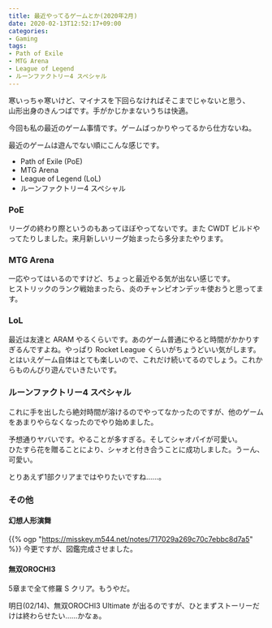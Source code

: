 ```yaml
---
title: 最近やってるゲームとか(2020年2月)
date: 2020-02-13T12:52:17+09:00
categories:
- Gaming
tags:
- Path of Exile
- MTG Arena
- League of Legend
- ルーンファクトリー4 スペシャル
---
```


寒いっちゃ寒いけど、マイナスを下回らなければそこまでじゃないと思う、  
山形出身のきんつばです。手がかじかまないうちは快適。

今回も私の最近のゲーム事情です。ゲームばっかりやってるから仕方ないね。

最近のゲームは遊んでない順にこんな感じです。
- Path of Exile (PoE)
- MTG Arena
- League of Legend (LoL)
- ルーンファクトリー4 スペシャル

### PoE
リーグの終わり際というのもあってほぼやってないです。また CWDT ビルドやってたりしました。来月新しいリーグ始まったら多分またやります。

### MTG Arena
一応やってはいるのですけど、ちょっと最近やる気が出ない感じです。  
ヒストリックのランク戦始まったら、炎のチャンピオンデッキ使おうと思ってます。

### LoL
最近は友達と ARAM やるくらいです。あのゲーム普通にやると時間がかかりすぎるんですよね。やっぱり Rocket League くらいがちょうどいい気がします。   
とはいえゲーム自体はとても楽しいので、これだけ続いてるのでしょう。これからものんびり遊んでいきたいです。

### ルーンファクトリー4 スペシャル
これに手を出したら絶対時間が溶けるのでやってなかったのですが、他のゲームをあまりやらなくなったのでやり始めました。

予想通りヤバいです。やることが多すぎる。そしてシャオパイが可愛い。  
ひたすら花を贈ることにより、シャオと付き合うことに成功しました。うーん、可愛い。

とりあえず1部クリアまではやりたいですね……。

### その他
#### 幻想人形演舞
{{% ogp "https://misskey.m544.net/notes/717029a269c70c7ebbc8d7a5" %}}
今更ですが、図鑑完成させました。

#### 無双OROCHI3
5章まで全て修羅 S クリア。もうやだ。

明日(02/14)、無双OROCHI3 Ultimate が出るのですが、ひとまずストーリーだけは終わらせたい……かなぁ。